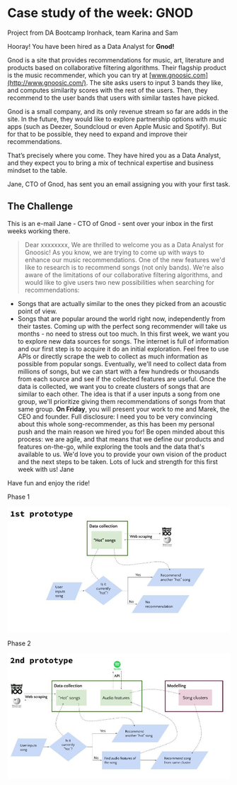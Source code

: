 # Case study of the week: GNOD
Project from DA Bootcamp Ironhack, team Karina and Sam

Hooray! You have been hired as a Data Analyst for **Gnod!**

Gnod is a site that provides recommendations for music, art, 
literature and products based on collaborative filtering algorithms. 
Their flagship product is the music recommender, which you can try at [www.gnoosic.com](http://www.gnoosic.com/).
 The site asks users to input 3 bands they like, and computes similarity
 scores with the rest of the users. Then, they recommend to the user 
bands that users with similar tastes have picked.

Gnod is a small company, and its only revenue stream so far are adds 
in the site. In the future, they would like to explore partnership 
options with music apps (such as Deezer, Soundcloud or even Apple Music 
and Spotify). But for that to be possible, they need to expand and 
improve their recommendations.

That’s precisely where you come. They have hired you as a Data 
Analyst, and they expect you to bring a mix of technical expertise and 
business mindset to the table.

Jane, CTO of Gnod, has sent you an email assigning you with your first task.

## **The Challenge**

This is an e-mail Jane - CTO of Gnod - sent over your inbox in the first weeks working there.

> Dear xxxxxxxx,
We are thrilled to welcome you as a Data Analyst for Gnoosic!
As you know, we are trying to come up with ways to enhance our music recommendations. One of the new features we'd like to research is to recommend songs (not only bands). We're also aware of the limitations of our collaborative filtering algorithms, and would like to give users two new possibilities when searching for recommendations:
- Songs that are actually similar to the ones they picked from an acoustic point of view.
- Songs that are popular around the world right now, independently from their tastes.
Coming up with the perfect song recommender will take us months - no need to stress out too much. In this first week, we want you to explore new data sources for songs. The internet is full of information and our first step is to acquire it do an initial exploration. Feel free to use APIs or directly scrape the web to collect as much information as possible from popular songs. Eventually, we'll need to collect data from millions of songs, but we can start with a few hundreds or thousands from each source and see if the collected features are useful.
Once the data is collected, we want you to create clusters of songs that are similar to each other. The idea is that if a user inputs a song from one group, we'll prioritize giving them recommendations of songs from that same group.
**On Friday**, you will present your work to me and Marek, the CEO and founder. Full disclosure: I need you to be very convincing about this whole song-recommender, as this has been my personal push and the main reason we hired you for!
Be open minded about this process: we are agile, and that means that we define our products and features on-the-go, while exploring the tools and the data that's available to us. We'd love you to provide your own vision of the product and the next steps to be taken.
Lots of luck and strength for this first week with us!
Jane

Have fun and enjoy the ride!

Phase 1</br>

![gnod_1st_prototype](images/gnod_1st_prototype.jpeg)

Phase 2</br>

![gnod_2nd_prototype](images/gnod_2nd_prototype.jpeg)